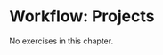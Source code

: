 
# Workflow: Projects

No exercises in this chapter.

<!-- needed to match a closing div -->
<div>

